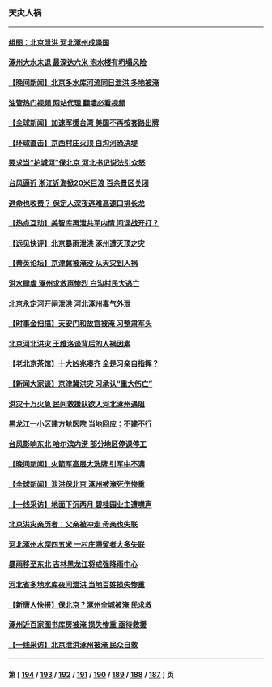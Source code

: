 ### 天灾人祸
---
#### [组图：北京泄洪 河北涿州成泽国](../../pages/ncid280/n14047049.md?08031645) 
#### [涿州大水未退 最深达六米 泡水楼有坍塌风险](../../pages/ncid280/n14046988.md?08031645) 
#### [【晚间新闻】北京多水库河流同日泄洪 多地被淹](../../pages/ncid280/n14047174.md?08031645) 
#### [油管热门视频 网站代理 翻墙必看视频](http://138.2.39.72:81/youtube.html?epic-marker?08031645)
#### [【全球新闻】加速军援台湾 美国不再按套路出牌](../../pages/ncid280/n14047175.md?08031645) 
#### [【环球直击】京西村庄灭顶 白沟河恐决堤](../../pages/ncid280/n14046822.md?08031645) 
#### [要求当“护城河”保北京 河北书记说法引众怒](../../pages/ncid280/n14047073.md?08031645) 
#### [台风逼近 浙江近海掀20米巨浪 百余景区关闭](../../pages/ncid280/n14047034.md?08031645) 
#### [逃命也收费？ 保定人深夜逃难高速口排长龙](../../pages/ncid280/n14046943.md?08031645) 
#### [【热点互动】美智库再泄共军内情 间谍战开打？](../../pages/ncid280/n14046859.md?08031645) 
#### [【远见快评】北京暴雨泄洪 涿州遭灭顶之灾](../../pages/ncid280/n14046749.md?08031645) 
#### [【菁英论坛】京津冀被淹没 从天灾到人祸](../../pages/ncid280/n14046820.md?08031645) 
#### [洪水肆虐 涿州求救声惨烈 白沟村民大逃亡](../../pages/ncid280/n14046737.md?08031645) 
#### [北京永定河开闸泄洪 河北涿州毒气外泄](../../pages/ncid280/n14046772.md?08031645) 
#### [【时事金扫描】天安门和故宫被淹 习整肃军头](../../pages/ncid280/n14046695.md?08031645) 
#### [北京河北洪灾 王维洛谈背后的人祸因素](../../pages/ncid280/n14046645.md?08031645) 
#### [【老北京茶馆】十大凶兆凑齐 全是习亲自指挥？](../../pages/ncid280/n14046649.md?08031645) 
#### [【新闻大家谈】京津冀洪灾 习承认“重大伤亡”](../../pages/ncid280/n14046640.md?08031645) 
#### [洪灾十万火急 民间救援队欲入河北涿州遇阻](../../pages/ncid280/n14046447.md?08031645) 
#### [黑龙江一小区建方舱医院 当地回应：不建不行](../../pages/ncid280/n14046497.md?08031645) 
#### [台风影响东北 哈尔滨内涝 部分地区停课停工](../../pages/ncid280/n14046468.md?08031645) 
#### [【晚间新闻】火箭军高层大洗牌 引军中不满](../../pages/ncid280/n14046459.md?08031645) 
#### [【全球新闻】泄洪保北京 涿州被淹死伤惨重](../../pages/ncid280/n14046467.md?08031645) 
#### [【一线采访】地面下沉两月 碧桂园业主遭噤声](../../pages/ncid280/n14046356.md?08031645) 
#### [北京洪灾亲历者：父亲被冲走 母亲也失联](../../pages/ncid280/n14046346.md?08031645) 
#### [河北涿州水深四五米 一村庄滞留者大多失联](../../pages/ncid280/n14046193.md?08031645) 
#### [暴雨移至东北 吉林黑龙江将成强降雨中心](../../pages/ncid280/n14046156.md?08031645) 
#### [河北省多地水库夜间泄洪 当地百姓损失惨重](../../pages/ncid280/n14046079.md?08031645) 
#### [【新唐人快报】保北京？涿州全城被淹 民求救](../../pages/ncid280/n14046016.md?08031645) 
#### [涿州近百家图书库房被淹 损失惨重 亟待救援](../../pages/ncid280/n14045981.md?08031645) 
#### [【一线采访】北京泄洪涿州被淹 民众自救](../../pages/ncid280/n14045761.md?08031645) 

---
#### 第 [ [194](./194.md?08031645) / [193](./193.md?08031645) / [192](./192.md?08031645) / [191](./191.md?08031645) / [190](./190.md?08031645) / [189](./189.md?08031645) / [188](./188.md?08031645) / [187](./187.md?08031645) ] 页
